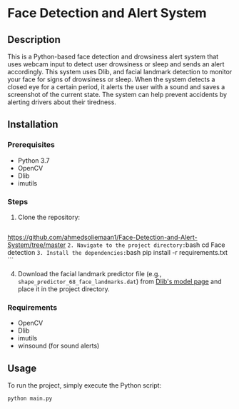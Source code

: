 
# Face Detection and Alert System

## Description
This is a Python-based face detection and drowsiness alert system that uses webcam input to detect user drowsiness or sleep and sends an alert accordingly.
This system uses Dlib, and facial landmark detection to monitor your face for signs of drowsiness or sleep. When the system detects a closed eye for a certain period, it alerts the user with a sound and saves a screenshot of the current state. The system can help prevent accidents by alerting drivers about their tiredness.

## Installation

### Prerequisites
- Python 3.7
- OpenCV
- Dlib
- imutils

### Steps
1. Clone the repository:
    ```bash
https://github.com/ahmedsoliemaan1/Face-Detection-and-Alert-System/tree/master    ```
2. Navigate to the project directory:
    ```bash
    cd Face detection
    ```
3. Install the dependencies:
    ```bash
    pip install -r requirements.txt
    ```

4. Download the facial landmark predictor file (e.g., `shape_predictor_68_face_landmarks.dat`) from [Dlib's model page](http://dlib.net/files/shape_predictor_68_face_landmarks.dat.bz2) and place it in the project directory.

### Requirements
- OpenCV
- Dlib
- imutils
- winsound (for sound alerts)

## Usage

To run the project, simply execute the Python script:

```bash
python main.py

